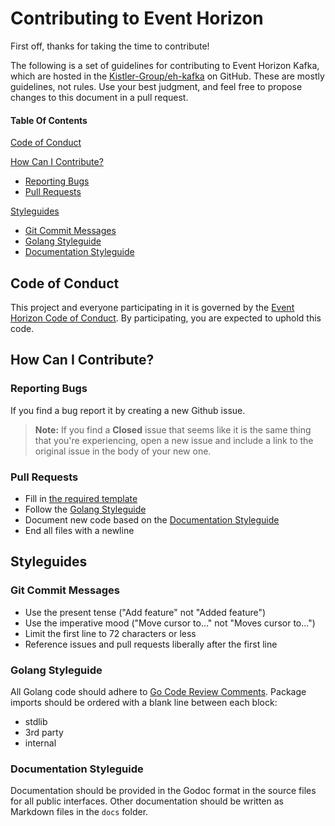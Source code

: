 # Contributing to Event Horizon

First off, thanks for taking the time to contribute!

The following is a set of guidelines for contributing to Event Horizon Kafka, which are hosted in the [Kistler-Group/eh-kafka](https://github.com/Kistler-Group/eh-kafka) on GitHub. These are mostly guidelines, not rules. Use your best judgment, and feel free to propose changes to this document in a pull request.

#### Table Of Contents

[Code of Conduct](#code-of-conduct)

[How Can I Contribute?](#how-can-i-contribute)

* [Reporting Bugs](#reporting-bugs)
* [Pull Requests](#pull-requests)

[Styleguides](#styleguides)

* [Git Commit Messages](#git-commit-messages)
* [Golang Styleguide](#golang-styleguide)
* [Documentation Styleguide](#documentation-styleguide)

## Code of Conduct

This project and everyone participating in it is governed by the [Event Horizon Code of Conduct](CODE_OF_CONDUCT.md). By participating, you are expected to uphold this code.

## How Can I Contribute?

### Reporting Bugs

If you find a bug report it by creating a new Github issue.

> **Note:** If you find a **Closed** issue that seems like it is the same thing that you're experiencing, open a new issue and include a link to the original issue in the body of your new one.

### Pull Requests

* Fill in [the required template](PULL_REQUEST_TEMPLATE.md)
* Follow the [Golang Styleguide](#golang-styleguide)
* Document new code based on the [Documentation Styleguide](#documentation-styleguide)
* End all files with a newline

## Styleguides

### Git Commit Messages

* Use the present tense ("Add feature" not "Added feature")
* Use the imperative mood ("Move cursor to..." not "Moves cursor to...")
* Limit the first line to 72 characters or less
* Reference issues and pull requests liberally after the first line

### Golang Styleguide

All Golang code should adhere to [Go Code Review Comments](https://github.com/golang/go/wiki/CodeReviewComments). Package imports should be ordered with a blank line between each block:

* stdlib
* 3rd party
* internal

### Documentation Styleguide

Documentation should be provided in the Godoc format in the source files for all public interfaces. Other documentation should be written as Markdown files in the `docs` folder.
